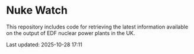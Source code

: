 # Nuke Watch

This repository includes code for retrieving the latest information available on the output of EDF nuclear power plants in the UK.

Last updated: 2025-10-28 17:11